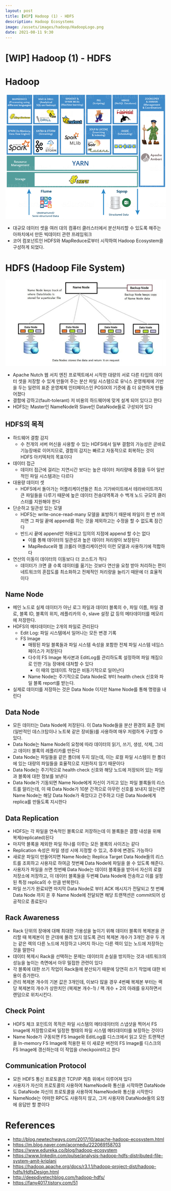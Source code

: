 ```yaml
---
layout: post
title: [WIP] Hadoop (1) - HDFS
description: Hadoop Ecosystems
image: /assets/images/hadoop/HadoopLogo.png
date: 2021-08-11 9:30
---
```


# [WIP] Hadoop (1) - HDFS

# Hadoop

![HadoopEcosystem](/assets/images/hadoop/HadoopEcosystem.png)

- 대규모 데이터 셋을 여러 대의 컴퓨터 클러스터에서 분산처리할 수 있도록 해주는 아파치에서 만든 빅데이터 관련 프레임워크
- 코어 컴포넌트인 HDFS와 MapReduce로부터 시작하여 Hadoop Ecosystem을 구성하게 되었다.

# HDFS (Hadoop File System)

![HDFS](/assets/images/hadoop/HDFSNameNode.jfif)

- Apache Nutch 웹 서치 엔진 프로젝트에서 시작한 대량의 서로 다른 타입의 데이터 셋을 저장할 수 있게 만들어 주는 분산 파일 시스템으로 유닉스 운영채제에 기반을 두는 일련의 표준 운영체제 인터페이스인 POSIX의 기준에 좀 더 유연하게 만들어졌다
- 결함에 강하고(fault-tolerant) 저 비용의 하드웨어에 맞게 설계 되어 있다고 한다
- HDFS는 Master인 NameNode와 Slave인 DataNode들로 구성되어 있다

## HDFS의 목적

- 하드웨어 결함 감지
  - 수 천개의 서버 머신을 사용할 수 있는 HDFS에서 일부 결함의 가능성은 곧바로 기능장애로 이어지므로, 결함의 감지는 빠르고 자동적으로 회복하는 것이 HDFS 아키텍처의 목표이다
- 데이터 접근
  - 데이터 접근에 걸리는 지연시간 보다는 높은 데이터 처리량에 중점을 두어 일반적인 파일 시스템과는 다르다
- 대용량 데이터 셋
  - HDFS에서 돌아가는 어플리케이션들은 최소 기가바이트에서 테라바이트까지 큰 파일들을 다루기 때문에 높은 데이터 전송대역폭과 수 백개 노드 규모의 클러스터를 지원해야 한다
- 단순하고 일관성 있는 모델
  - HDFS는 write-once-read-many 모델을 표방하기 때문에 파일이 한 번 쓰여지면 그 파일 끝에 append를 하는 것을 제외하고는 수정을 할 수 없도록 잠긴다
  - 반드시 끝에 append만 허용되고 임의의 지점에 append 할 수는 없다
    - 이를 통해 데이터의 일관성과 높은 데이터 처리량이 보장된다
    - MapReduce와 웹 크롤러 어플리케이션이 이런 모델과 사용하기에 적합하다
- 연산의 이동이 데이터의 이동보다 더 코스트가 적다
  - 데이터가 크면 클 수록 데이터를 옮기는 것보다 연산을 요청 받아 처리하는 편이 네트워크의 혼잡도를 최소화하고 전체적인 처리량을 늘리기 때문에 더 효율적이다

## Name Node

- 메인 노드로 실제 데이터가 아닌 로그 파일과 데이터 블록의 수, 파일 이름, 파일 경로, 블록 ID, 블록의 위치, 레플리카의 수, slave 설정 값 등의 메타데이터를 메모리에 저장한다.
- HDFS의 메타데이터는 2개의 파일로 관리된다
  - Edit Log: 파일 시스템에서 일어나는 모든 변경 기록
  - FS Image
    - 매핑된 파일 블록들과 파일 시스템 속성을 포함한 전체 파일 시스템 네임스페이스가 저장된다
    - 다수의 FS Image 복사본과 EditLog를 관리하도록 설정하여 파일 깨짐으로 인한 기능 장애에 대처할 수 있다
      - 이 때의 업데이트 작업은 비동기적으로 일어난다
    - Name Node는 주기적으로 Data Node로 부터 health check 신호와 파일 블록 report를 받는다.
- 실제로 데이터를 저장하는 것은 Data Node 이지만 Name Node를 통해 명령을 내린다

## Data Node

- 모든 데이터는 Data Node에 저장된다. 이 Data Node들을 분산 환경의 표준 장비(일반적인 데스크탑이나 노트북 같은 장비들)를 사용하여 매우 저렴하게 구성할 수 있다.
- Data Node는 Name Node의 요청에 따라 데이터의 읽기, 쓰기, 생성, 삭제, 그리고 데이터 블록의 레플리카를 만든다
- Data Node는 파일들을 같은 폴더에 두지 않는데, 이는 로컬 파일 시스템이 한 폴더에 있는 대량의 파일들을 효율적으로 지원하지 않기 때문이다
- Data Node는 주기적으로 health check 신호와 해당 노드에 저장되어 있는 파일과 블록에 대한 정보를 보낸다
- Data Node가 기동되면 Name Node에게 자신이 가지고 있는 파일 블록들의 리스트를 알리는데, 이 때 Data Node가 10분 간격으로 아무런 신호를 보내지 않는다면 Name Node는 해당 Data Node가 죽었다고 간주하고 다른 Data Node에게 replica를 만들도록 지시한다

## Data Replication

- HDFS는 각 파일을 연속적인 블록으로 저장하는데 이 블록들은 결함 내성을 위해 복제(replicated)된다
- 마지막 블록을 제외한 파일 하나를 이루는 모든 블록의 사이즈는 같다
- Replication 속성은 파일 생성 시에 지정할 수 있고, 추후에 변경도 가능하다
- 새로운 파일이 만들어지면 Name Node는 Replica Target Data Node들의 리스트를 조회하고 사용자로 하여금 첫번째 Data Node에 파일을 쓸 수 있도록 해준다.
- 사용자가 파일을 쓰면 첫번째 Data Node는 데이터 블록들을 받아서 자신의 로컬 저장소에 저장하고, 이 데이터 블록들을 두번째 Data Node에 전송하고 이를 설정된 특정 replica의 수 만큼 반복한다.
- 파일 쓰기가 완료되면 마지막 Data Node로 부터 ACK 메시지가 전달되고 첫 번째 Data Node 까지 온 후 Name Node에 전달되면 해당 트랜잭션은 commit되어 성공적으로 종료된다

## Rack Awareness

- Rack 단위의 장애에 대해 최대한 가용성을 높이기 위해 데이터 블록의 복제본을 관리할 때 복제본이 한 군데에 몰려 있지 않도록 관리 복제본 개수가 3개인 경우 두 개는 같은 렉의 다른 노드에 저장하고 나머지 하나는 다른 렉이 있는 노드에 저장하는 것을 말한다
- 데이터 복제시 Rack을 선택하는 문제는 데이터의 손실을 방지하는 것과 네트워크의 성능을 높이는 측면에서 아무 밀접한 관련이 있다
- 각 블록에 대한 쓰기 작업이 Rack들에 분산되기 때문에 당연히 쓰기 작업에 대한 비용이 증가한다.
- 관리 복제본 개수의 기본 값은 3개인데, 이보다 많을 경우 4번째 복제본 부터는 랙 당 복제본의 개수가 상한치인 (복제본 개수-1) / 랙 개수 + 2의 아래를 유지하면서 랜덤으로 위치시킨다.

## Check Point

- HDFS 체크 포인트의 목적은 파일 시스템의 메타데이터의 스냅샷을 찍어서 FS Image에 저장함으로써 일정한 형태의 파일 시스템 메타데이터를 보장하는 것이다
- Name Node가 구동되면 FS Image와 EditLog를 디스크에서 읽고 모든 트랜잭션을 In-memory FS Image에 적용한 뒤 이 새로운 버전의 FS Image를 디스크의 FS Image에 갱신하는데 이 작업을 checkpoint라고 한다

## Communication Protocol

- 모든 HDFS 통신 프로토콜은 TCP/IP 계층 위에서 이루어져 있다
- 사용자가 자신의 프로토콜의 사용하여 NameNode와 통신을 시작하면 DataNode도 DataNode 자신의 프로토콜을 사용하여 NameNode와 통신을 시작한다
- NameNode는 어떠한 RPC도 사용하지 않고, 그저 사용자와 DataNode들의 요청에 응답만 할 뿐이다

# References

- http://blog.newtechways.com/2017/10/apache-hadoop-ecosystem.html
- https://m.blog.naver.com/acornedu/222069158703
- https://www.edureka.co/blog/hadoop-ecosystem
- https://www.linkedin.com/pulse/analysis-hadoop-hdfs-distributed-file-system-amit-kriplani
- https://hadoop.apache.org/docs/r3.1.1/hadoop-project-dist/hadoop-hdfs/HdfsDesign.html
- http://deepdivetechblog.com/hadoop-hdfs/
- https://fany4017.tistory.com/51
